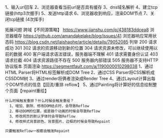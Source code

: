 1、输入url回车
2、浏览器查看当前url是否具有缓存
3、dns域名解析
4、建立tcp链接(http3次握手)
5、发送http请求
6、浏览器收到响应，渲染DOM节点
7、关闭tcp链接 (4次挥手)


拓展问题
 跨域【不同源策略】
	https://www.jianshu.com/p/438183ddcea8
 浏览器缓存
	https://github.com/amandakelake/blog/issues/41
 浏览器响应常用状态码
	https://blog.csdn.net/laishaohe/article/details/79052085
	列举
	  200 请求成功
	  301 302 请求的资源移动到新的位置
	  304 请求资源未修改，可以继续使用以前的数据
	  400 客户端请求语法错误，服务器端不理解
	  401 请求需要身份认证
	  403 请求拦截
	  404 请求资源路径不存在
	  500 服务器内部错误
	  505 服务器不支持HTTP协议版本
 页面渲染
	https://segmentfault.com/a/1190000010298038
	1、通过HTML Parser将HTML标签解析成DOM Tree
	2、通过CSS Parser将CSS解析成CSSDOM树
	3、通过render将俩者渲染成Render Tree
	4、通过Layout计算出每个DOM节点的信息【回流/重排 reflow】
	5、通过Painting将计算好的信息绘制整个页面【repaint重绘】

	什么时候触发重排？什么时候会触发重绘？
	  1、增加、删除、修改DOM结点时，会导致Reflow
	  2、移动DOM的位置，或是搞个动画的时候会导致Reflow
	  3、修改网页的默认字体时会导致Reflow
	  4、修改样式背景颜色、背景图片、边框的时候会导致Repaint

	只要触发Reflow一般都会触发Repaint
	